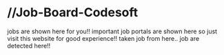 # //Job-Board-Codesoft
jobs are shown here for you!!
important job portals are shown here so just visit this website for good experience!!
taken job from here..
job are detected here!!
